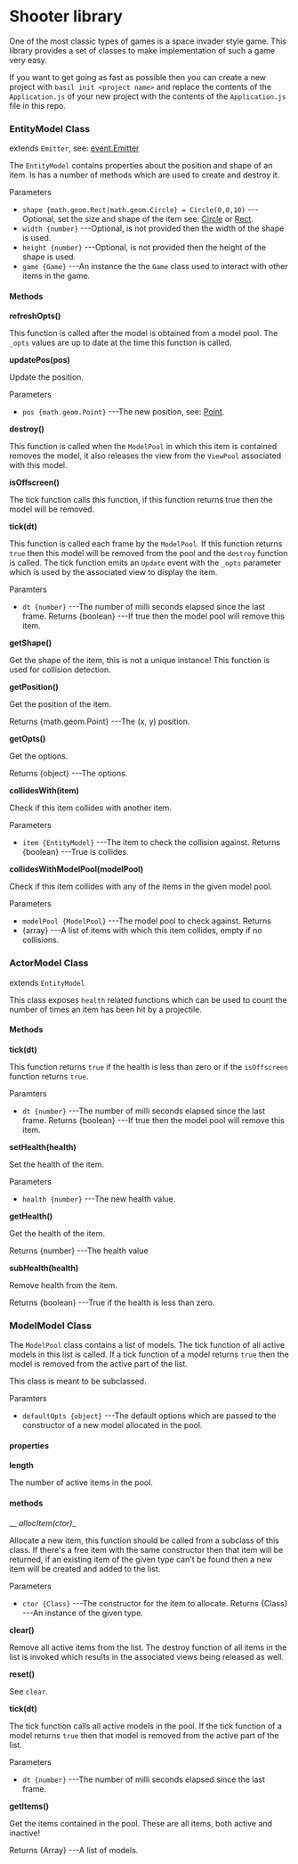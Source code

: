 # Shooter library

One of the most classic types of games is a space invader style game. This library provides a
set of classes to make implementation of such a game very easy.

If you want to get going as fast as possible then you can create a new project with `basil init <project name>`
and replace the contents of the `Application.js` of your new project with the contents of the `Application.js`
file in this repo.

### EntityModel Class

extends `Emitter`, see: [event.Emitter](http://docs.gameclosure.com/api/event.html#class-event.emitter)

The `EntityModel` contains properties about the position and shape of an item. Is has a number of 
methods which are used to create and destroy it.

Parameters
 + `shape {math.geom.Rect|math.geom.Circle} = Circle(0,0,10)` ---Optional, set the size and shape of the item see: [Circle](http://docs.gameclosure.com/api/math.html#class-math.geom.circle) or [Rect](http://docs.gameclosure.com/api/math.html#class-math.geom.rect).
 + `width {number}` ---Optional, is not provided then the width of the shape is used.
 + `height {number}` ---Optional, is not provided then the height of the shape is used.
 + `game {Game}` ---An instance the the `Game` class used to interact with other items in the game.

#### Methods

__refreshOpts()__

This function is called after the model is obtained from a model pool. The `_opts` values are up to date at the
time this function is called.

__updatePos(pos)__

Update the position.

Parameters
 + `pos {math.geom.Point}` ---The new position, see: [Point](http://docs.gameclosure.com/api/math.html#class-math.geom.point).

__destroy()__

This function is called when the `ModelPool` in which this item is contained removes the model, it also
releases the view from the `ViewPool` associated with this model.

__isOffscreen()__

The tick function calls this function, if this function returns true then the model will be removed.

__tick(dt)__

This function is called each frame by the `ModelPool`. If this function returns `true` then this model
will be removed from the pool and the `destroy` function is called. The tick function emits an `Update`
event with the `_opts` parameter which is used by the associated view to display the item.

Paramters
 + `dt {number}` ---The number of milli seconds elapsed since the last frame.
Returns
 {boolean} ---If true then the model pool will remove this item.

__getShape()__

Get the shape of the item, this is not a unique instance! This function is used for collision detection.

__getPosition()__

Get the position of the item.

Returns
 {math.geom.Point} ---The (x, y) position.

__getOpts()__

Get the options.

Returns
 {object} ---The options.

__collidesWith(item)__

Check if this item collides with another item.

Parameters
 + `item {EntityModel}` ---The item to check the collision against.
Returns
 {boolean} ---True is collides.

__collidesWithModelPool(modelPool)__

Check if this item collides with any of the items in the given model pool.

Parameters
 + `modelPool {ModelPool}` ---The model pool to check against.
Returns
 + {array} ---A list of items with which this item collides, empty if no collisions.

### ActorModel Class

extends `EntityModel`

This class exposes `health` related functions which can be used to count the number of times
an item has been hit by a projectile.

#### Methods

__tick(dt)__

This function returns `true` if the health is less than zero or if the `isOffscreen` function returns `true`.

Paramters
 + `dt {number}` ---The number of milli seconds elapsed since the last frame.
Returns
 {boolean} ---If true then the model pool will remove this item.

__setHealth(health)__

Set the health of the item.

Parameters
 + `health {number}` ---The new health value.

__getHealth()__

Get the health of the item.

Returns
 {number} ---The health value

__subHealth(health)__

Remove health from the item.

Returns
 {boolean} ---True if the health is less than zero.

### ModelModel Class

The `ModelPool` class contains a list of models. The tick function of all active models in this list 
is called. If a tick function of a model returns `true` then the model is removed from the active 
part of the list.

This class is meant to be subclassed.

Paramters
 + `defaultOpts {object}` ---The default options which are passed to the constructor of a new model allocated in the pool.

#### properties

__length__

The number of active items in the pool.

#### methods

__ _allocItem(ctor)__

Allocate a new item, this function should be called from a subclass of this class.
If there's a free item with the same constructor then that item will be returned,
if an existing item of the given type can't be found then a new item will be created and
added to the list.

Parameters
 + `ctor {Class}` ---The constructor for the item to allocate.
Returns
 {Class} ---An instance of the given type.

__clear()__

Remove all active items from the list.
The destroy function of all items in the list is invoked which results in the associated views being released as well.

__reset()__

See `clear`.

__tick(dt)__

The tick function calls all active models in the pool. If the tick function of a model returns `true`
then that model is removed from the active part of the list.

Parameters
 + `dt {number}` ---The number of milli seconds elapsed since the last frame.

__getItems()__

Get the items contained in the pool. These are all items, both active and inactive!

Returns
 {Array} ---A list of models.